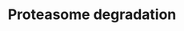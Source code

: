 ---
annotations:
- id: PW:0000144
  parent: regulatory pathway
  type: Pathway Ontology
  value: ubiquitin/proteasome degradation pathway
authors:
- MaintBot
- Mkutmon
- Eweitz
description: ''
last-edited: 2021-05-16
organisms:
- Bos taurus
redirect_from:
- /index.php/Pathway:WP1079
- /instance/WP1079
- /instance/WP1079_rr117056
revision: r117056
schema-jsonld:
- '@context': https://schema.org/
  '@id': https://wikipathways.github.io/pathways/WP1079.html
  '@type': Dataset
  creator:
    '@type': Organization
    name: WikiPathways
  description: ''
  keywords:
  - ATP
  - H2AFX
  - H2AFZ
  - IFNG
  - JSP.1
  - NEDD4
  - PSMA2
  - PSMA3
  - PSMA4
  - PSMA5
  - PSMA6
  - PSMA7
  - PSMB1
  - PSMB10
  - PSMB2
  - PSMB3
  - PSMB4
  - PSMB5
  - PSMB6
  - PSMB7
  - PSMB8
  - PSMB9
  - PSMC1
  - PSMC2
  - PSMC3
  - PSMC4
  - PSMC5
  - PSMC6
  - PSMD1
  - PSMD10
  - PSMD11
  - PSMD12
  - PSMD13
  - PSMD2
  - PSMD3
  - PSMD4
  - PSMD5
  - PSMD6
  - PSMD7
  - PSMD8
  - PSMD9
  - PSME1
  - PSME2
  - PSME3
  - RPN1
  - RPN2
  - UBA1
  - UBA7
  - UBB
  - UBE2B
  - UBE2D1
  - UBE2D2
  - UBE2D3
  - UCHL1
  - UCHL3
  license: CC0
  name: Proteasome degradation
seo: CreativeWork
title: Proteasome degradation
wpid: WP1079
---